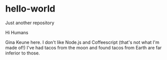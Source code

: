 # hello-world
Just another repository

Hi Humans

Gina Keune here. I don't like Node.js and Coffeescript (that's not what I'm made of!)
I've had tacos from the moon and found tacos from Earth are far inferior to those.
